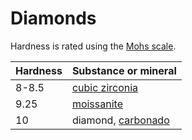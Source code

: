 # Diamonds

Hardness is rated using the [Mohs scale](https://en.wikipedia.org/wiki/Mohs_scale_of_mineral_hardness).

| Hardness | Substance or mineral |
|---|---|
| 8-8.5 | [cubic zirconia](https://en.wikipedia.org/wiki/Cubic_zirconia)
| 9.25 | [moissanite](https://en.wikipedia.org/wiki/Moissanite)
| 10 | diamond, [carbonado](https://en.wikipedia.org/wiki/Carbonado) |
